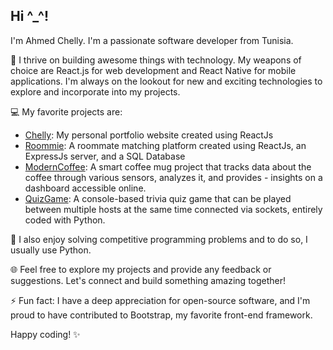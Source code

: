## Hi ^_^!

I'm Ahmed Chelly.
I'm a passionate software developer from Tunisia.

🚀 I thrive on building awesome things with technology. My weapons of choice are React.js for web development and React Native for mobile applications. I'm always on the lookout for new and exciting technologies to explore and incorporate into my projects.

💻 My favorite projects are:

- [Chelly](https://github.com/ChellyAhmed/Chelly): My personal portfolio website created using ReactJs
- [Roommie](https://github.com/ChellyAhmed/roommie): A roommate matching platform created using ReactJs, an ExpressJs server, and a SQL Database
- [ModernCoffee](https://github.com/ChellyAhmed/modernCoffee): A smart coffee mug project that tracks data about the coffee through various sensors, analyzes it, and provides - insights on a dashboard accessible online.
- [QuizGame](https://github.com/ChellyAhmed/quizGame/): A console-based trivia quiz game that can be played between multiple hosts at the same time connected via sockets, entirely coded with Python.

🧠 I also enjoy solving competitive programming problems and to do so, I usually use Python.

🌐 Feel free to explore my projects and provide any feedback or suggestions. Let's connect and build something amazing together!

⚡ Fun fact: I have a deep appreciation for open-source software, and I'm proud to have contributed to Bootstrap, my favorite front-end framework.

Happy coding! ✨

<!--
**ChellyAhmed/ChellyAhmed** is a ✨ _special_ ✨ repository because its `README.md` (this file) appears on your GitHub profile.

Here are some ideas to get you started:

- 🔭 I’m currently working on ...
- 🌱 I’m currently learning ...
- 👯 I’m looking to collaborate on ...
- 🤔 I’m looking for help with ...
- 💬 Ask me about ...
- 📫 How to reach me: ...
- 😄 Pronouns: ...
- ⚡ Fun fact: ...
-->
